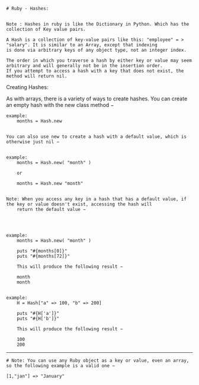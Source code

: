 	# Ruby - Hashes:


	Note : Hashes in ruby is like the Dictionary in Python. Which has the collection of Key value pairs.

	A Hash is a collection of key-value pairs like this: "employee" = > "salary". It is similar to an Array, except that indexing 
	is done via arbitrary keys of any object type, not an integer index.

	The order in which you traverse a hash by either key or value may seem arbitrary and will generally not be in the insertion order. 
	If you attempt to access a hash with a key that does not exist, the method will return nil.




Creating Hashes:

As with arrays, there is a variety of ways to create hashes. You can create an empty hash with the new class method −

	example:
		months = Hash.new


	You can also use new to create a hash with a default value, which is otherwise just nil −


	example:
		months = Hash.new( "month" )

		or

		months = Hash.new "month"


	Note: When you access any key in a hash that has a default value, if the key or value doesn't exist, accessing the hash will 
		return the default value −




	example: 
		months = Hash.new( "month" )
	
		puts "#{months[0]}"
		puts "#{months[72]}"

		This will produce the following result −
		
		month
		month
	

	example:
		H = Hash["a" => 100, "b" => 200]

		puts "#{H['a']}"
		puts "#{H['b']}"

		This will produce the following result −

		100
		200


-------------------------------------------------------------------------------------------------------------------------------------------------------
	# Note: You can use any Ruby object as a key or value, even an array, so the following example is a valid one −

	[1,"jan"] => "January"






